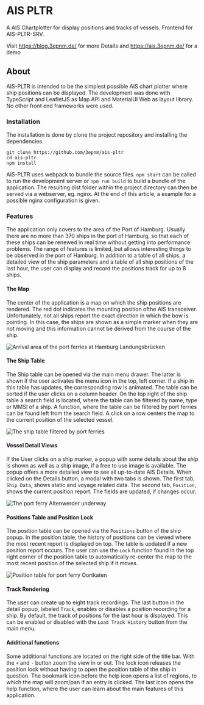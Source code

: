 # AIS PLTR

A AIS Chartplotter for display positions and tracks of vessels. Frontend for AIS-PLTR-SRV.

Visit https://blog.3epnm.de/ for more Details and https://ais.3epnm.de/ for a demo

## About
AIS-PLTR is intended to be the simplest possible AIS chart plotter where ship positions can be displayed. The development was done with TypeScript and LeafletJS as Map API and MaterialUI Web as layout library. No other front end frameworks were used.

### Installation
The installation is done by clone the project repository and installing the dependencies.
```
git clone https://github.com/3epnm/ais-pltr
cd ais-pltr
npm install
```
AIS-PLTR uses webpack to bundle the source files. `npm start` can be called to run the development server or `npm run build` to build a bundle of the application. The resulting dist folder within the project directory can then be served via a webserver, eg. nginx. At the end of this article, a example for a possible nginx configuration is given.

### Features
The application only covers to the area of the Port of Hamburg. Usually there are no more than 370 ships in the port of Hamburg, so that each of these ships can be renewed in real time without getting into performance problems. The range of features is limited, but allows interesting things to be observed in the port of Hamburg. In addition to a table of all ships, a detailed view of the ship parameters and a table of all ship positions of the last hour, the user can display and record the positions track for up to 8 ships.

#### The Map
The center of the application is a map on which the ship positions are rendered. The red dot indicates the mounting position ofthe AIS transceiver. Unfortunately, not all ships report the exact direction in which the bow is pointing. In this case, the ships are shown as a simple marker when they are not moving and this information cannot be derived from the course of the ship.

![Arrival area of the port ferries at Hamburg Landungsbrücken](https://3epnm.de/image/efbe8f618164441d3d17bf9bb243b713?width=400)

#### The Ship Table
The Ship table can be opened via the main menu drawer. The latter is shown if the user activates the menu icon in the top, left corner. If a ship in this table has updates, the corresponding row is animated. The table can be sorted if the user clicks on a column header. On the top right of the ship table a search field is located, where the table can be filtered by name, type or MMSI of a ship. A function, where the table can be filtered by port ferries can be found left from the search field. A click on a row centers the map to the current position of the selected vessel.

![The ship table filtered by port ferries](https://3epnm.de/image/f9d6c96e2e14a4fcd4c2e8d3b4204965?width=400)

#### Vessel Detail Views
If the User clicks on a ship marker, a popup with some details about the ship is shown as well as a ship image, if a free to use image is available. The popup offers a more detailed view to see all up-to-date AIS Details. When clicked on the Details button, a modal with two tabs is shown. The first tab, `Ship Data`, shows static and voyage related data. The second tab, `Position`, shows the current position report. The fields are updated, if changes occur.

![The port ferry Altenwerder underway](https://3epnm.de/image/85c4684b78de4168f7f8f87b35896bca?width=400)

#### Positions Table and Position Lock
The position table can be opened via the `Positions` button of the ship popup. In the position table, the history of positions can be viewed where the most recent report is displayed on top. The table is updated if a new position report occurs. The user can use the `Lock` function found in the top right corner of the position table to automatically re-center the map to the most recent position of the selected ship if it moves.

![Position table for port ferry Oortkaten](https://3epnm.de/image/98651f165dbd84dba632ec98d3e3bab5?width=400)

#### Track Rendering
The user can create up to eight track recordings. The last button in the detail popup, labeled `Track`, enables or disables a position recording for a ship. By default, the track of positions for the last hour is displayed. This can be enabled or disabled with the `Load Track History` button from the main menu.

#### Additional functions
Some additional functions are located on the right side of the title bar. With the `+` and `-` button zoom the view in or out. The lock icon releases the position lock without having to open the position table of the ship in question. The bookmark icon before the help icon opens a list of regions, to which the map will zoom/pan if an entry is clicked. The last icon opens the help function, where the user can learn about the main features of this application.
